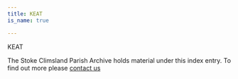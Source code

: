 ```yaml
---
title: KEAT
is_name: true

---
```


KEAT


The Stoke Climsland Parish Archive holds material under this index entry. To find out more please [contact us](/contact/)
